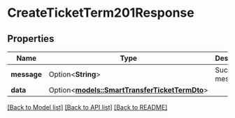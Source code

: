 # CreateTicketTerm201Response

## Properties

Name | Type | Description | Notes
------------ | ------------- | ------------- | -------------
**message** | Option<**String**> | Success message | 
**data** | Option<[**models::SmartTransferTicketTermDto**](SmartTransferTicketTermDto.md)> |  | [optional]

[[Back to Model list]](../README.md#documentation-for-models) [[Back to API list]](../README.md#documentation-for-api-endpoints) [[Back to README]](../README.md)


